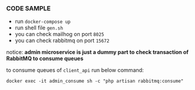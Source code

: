 ### CODE SAMPLE
- run ```docker-compose up```
- run shell file ```gen.sh```
- you can check mailhog on port ```8025```
- you can check rabbitmq on port ```15672```

notice: **admin microservice is just a dummy part to check transaction of RabbitMQ to consume queues**

to consume queues of ```client_api``` run below command:

```docker exec -it admin_consume sh -c "php artisan rabbitmq:consume"```
